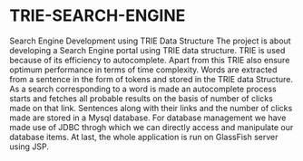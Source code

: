 # TRIE-SEARCH-ENGINE
Search Engine Development using TRIE Data Structure
The project is about developing a Search Engine portal using TRIE data structure. TRIE is used because of its efficiency to autocomplete. Apart from this TRIE also ensure optimum performance in terms of time complexity.
Words are extracted from a sentence in the form of tokens and stored in the TRIE data Structure. As a search corresponding to a word is made an autocomplete process starts and fetches all probable results on the basis of number of clicks made on that link.
Sentences along with their links and the number of clicks made are stored in a Mysql database. For database management we have made use of JDBC throgh which we can directly access and manipulate our database items. At last, the whole application is run on GlassFish server using JSP.
